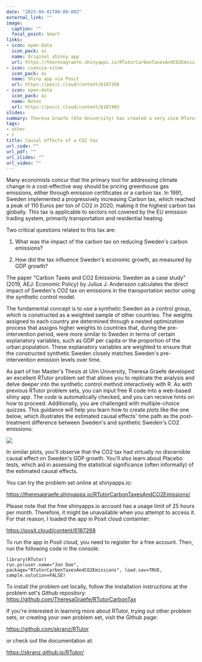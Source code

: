 ```yaml
---
date: "2023-04-01T00:00:00Z"
external_link: ""
image:
  caption: ""
  focal_point: Smart
links:
- icon: open-data
  icon_pack: ai
  name: Original shinny app
  url: https://theresagraefe.shinyapps.io/RTutorCarbonTaxesAndCO2Emissions/
- icon: ciencia-vitae
  icon_pack: ai
  name: Shiny app via Posit
  url: https://posit.cloud/content/6187268
- icon: open-data
  icon_pack: ai
  name: Notes
  url: https://posit.cloud/content/6187403
slides: 
summary: Theresa Graefe (Ulm University) has created a very nice RTutor that allows you to replicate the main insights of a recent AEJ paper on the causal effects of a CO2 tax in Sweden. 
tags:
- other
- r
title: Causal effects of a CO2 tax
url_code: ""
url_pdf: ""
url_slides: ""
url_video: ""
---
```


Many economists concur that the primary tool for addressing climate change in a cost-effective way should be pricing greenhouse gas emissions, either through emission certificates or a carbon tax. In 1991, Sweden implemented a progressively increasing Carbon tax, which reached a peak of 110 Euros per ton of CO2 in 2020, making it the highest carbon tax globally. This tax is applicable to sectors not covered by the EU emission trading system, primarily transportation and residential heating.

Two critical questions related to this tax are:

1. What was the impact of the carbon tax on reducing Sweden's carbon emissions?

2. How did the tax influence Sweden's economic growth, as measured by GDP growth?

The paper "Carbon Taxes and CO2 Emissions: Sweden as a case study" (2019, AEJ: Economic Policy) by Julius J. Andersson calculates the direct impact of Sweden's CO2 tax on emissions in the transportation sector using the synthetic control model.

The fundamental concept is to use a synthetic Sweden as a control group, which is constructed as a weighted sample of other countries. The weights assigned to each country are determined through a nested optimization process that assigns higher weights to countries that, during the pre-intervention period, were more similar to Sweden in terms of certain explanatory variables, such as GDP per capita or the proportion of the urban population. These explanatory variables are weighted to ensure that the constructed synthetic Sweden closely matches Sweden's pre-intervention emission levels over time.

As part of her Master's Thesis at Ulm University, Theresa Graefe developed an excellent RTutor problem set that allows you to replicate the analysis and delve deeper into the synthetic control method interactively with R. As with previous RTutor problem sets, you can input free R code into a web-based shiny app. The code is automatically checked, and you can receive hints on how to proceed. Additionally, you are challenged with multiple-choice quizzes. This guidance will help you learn how to create plots like the one below, which illustrates the estimated causal effects' time path as the post-treatment difference between Sweden's and synthetic Sweden's CO2 emissions:

![](http://skranz.github.io/images/sweden_co2_synth.svg)

In similar plots, you'll observe that the CO2 tax had virtually no discernible causal effect on Sweden's GDP growth. You'll also learn about Placebo tests, which aid in assessing the statistical significance (often informally) of the estimated causal effects.

You can try the problem set online at shinyapps.io:

https://theresagraefe.shinyapps.io/RTutorCarbonTaxesAndCO2Emissions/

Please note that the free shinyapps.io account has a usage limit of 25 hours per month. Therefore, it might be unavailable when you attempt to access it. For that reason, I loaded the app in Posit cloud containter:

https://posit.cloud/content/6187268

To run the app in Posit cloud, you need to register for a free account. Then,  run the following code in the console.

```
library(RTutor)
run.ps(user.name="Jon Doe", package="RTutorCarbonTaxesAndCO2Emissions", load.sav=TRUE, sample.solution=FALSE)
```


To install the problem set locally, follow the installation instructions at the problem set's Github repository: https://github.com/TheresaGraefe/RTutorCarbonTax

If you're interested in learning more about RTutor, trying out other problem sets, or creating your own problem set, visit the Github page:

https://github.com/skranz/RTutor

or check out the documentation at:

https://skranz.github.io/RTutor/
